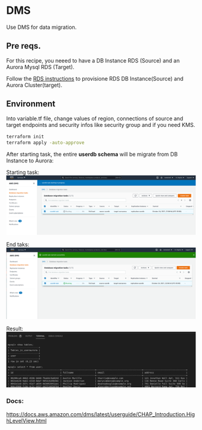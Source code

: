 # DMS

Use DMS for data migration.

## Pre reqs.

For this recipe, you neeed to have a DB Instance RDS (Source) and an Aurora Mysql RDS (Target).

Follow the [RDS instructions](https://github.com/ortisan/aws-terraform-recipes/tree/main/rds/README.md) to provisione RDS DB Instance(Source) and Aurora Cluster(target).

## Environment

Into variable.tf file, change values of region, connections of source and target endpoints and security infos like security group and if you need KMS.

```sh
terraform init
terraform apply -auto-approve
```

After starting task, the entire **userdb schema** will be migrate from DB Instance to Aurora:

Starting task:
![image](images/dms-start.png)

End taks:
![image](images/dms-ends.png)

Result:
![image](images/dms-result.png)

### Docs:

https://docs.aws.amazon.com/dms/latest/userguide/CHAP_Introduction.HighLevelView.html
